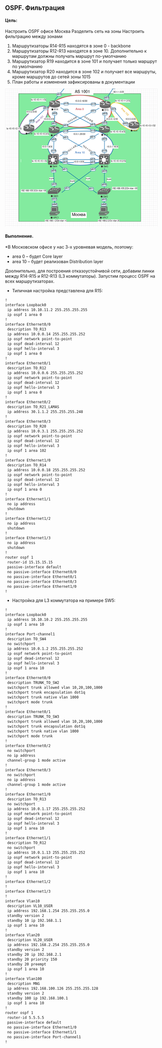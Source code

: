 ## OSPF. Фильтрация

#### Цель:

Настроить OSPF офисе Москва Разделить сеть на зоны Настроить фильтрацию между зонами

1. Маршрутизаторы R14-R15 находятся в зоне 0 - backbone
2. Маршрутизаторы R12-R13 находятся в зоне 10. Дополнительно к маршрутам должны получать маршрут по-умолчанию
3. Маршрутизатор R19 находится в зоне 101 и получает только маршрут по умолчанию
4. Маршрутизатор R20 находится в зоне 102 и получает все маршруты, кроме маршрутов до сетей зоны 1015
5. План работы и изменения зафиксированы в документации

![](Moskow1.png)

#### Выполнение.

*В Московском офисе у нас 3-х уровневая модель, поэтому:

-  area 0 – будет Core layer
-  area 10 – будет реализован Distribution layer

Доолнительно, для построения отказоустойчивой сети, добавим линки между R14-R15 и R12-R13 (L3 коммутаторы). Запустим процесс OSPF на всех маршрутизаторах.

* Типичная настройка представлена для R15:

```
!
interface Loopback0
 ip address 10.10.11.2 255.255.255.255
 ip ospf 1 area 0
!         
interface Ethernet0/0
 description TO_R13
 ip address 10.0.0.14 255.255.255.252
 ip ospf network point-to-point
 ip ospf dead-interval 12
 ip ospf hello-interval 3
 ip ospf 1 area 0
!
interface Ethernet0/1
 description TO_R12
 ip address 10.0.0.6 255.255.255.252
 ip ospf network point-to-point
 ip ospf dead-interval 12
 ip ospf hello-interval 3
 ip ospf 1 area 0
!
interface Ethernet0/2
 description TO_R21_LAMAS
 ip address 30.1.1.2 255.255.255.248
!
interface Ethernet0/3
 description TO_R20
 ip address 10.0.3.1 255.255.255.252
 ip ospf network point-to-point
 ip ospf dead-interval 12
 ip ospf hello-interval 3
 ip ospf 1 area 102
!
interface Ethernet1/0
 description TO_R14
 ip address 10.0.0.18 255.255.255.252
 ip ospf network point-to-point
 ip ospf dead-interval 12
 ip ospf hello-interval 3
 ip ospf 1 area 0
!
interface Ethernet1/1
 no ip address
 shutdown
!
interface Ethernet1/2
 no ip address
 shutdown
!
interface Ethernet1/3
 no ip address
 shutdown
!
router ospf 1
 router-id 15.15.15.15
 passive-interface default
 no passive-interface Ethernet0/0
 no passive-interface Ethernet0/1
 no passive-interface Ethernet0/3
 no passive-interface Ethernet1/0
!
```
* Настройка для L3 коммутатора на примере SW5:

```
!
interface Loopback0
 ip address 10.10.10.2 255.255.255.255
 ip ospf 1 area 10
!
interface Port-channel1
 description TO_SW4
 no switchport
 ip address 10.0.1.2 255.255.255.252
 ip ospf network point-to-point
 ip ospf dead-interval 12
 ip ospf hello-interval 3
 ip ospf 1 area 10
!
interface Ethernet0/0
 description TRUNK_TO_SW2
 switchport trunk allowed vlan 10,20,100,1000
 switchport trunk encapsulation dot1q
 switchport trunk native vlan 1000
 switchport mode trunk
!
interface Ethernet0/1
 description TRUNK_TO_SW3
 switchport trunk allowed vlan 10,20,100,1000
 switchport trunk encapsulation dot1q
 switchport trunk native vlan 1000
 switchport mode trunk
!
interface Ethernet0/2
 no switchport
 no ip address
 channel-group 1 mode active
!
interface Ethernet0/3
 no switchport
 no ip address
 channel-group 1 mode active
!
interface Ethernet1/0
 description TO_R13
 no switchport
 ip address 10.0.1.17 255.255.255.252
 ip ospf network point-to-point
 ip ospf dead-interval 12
 ip ospf hello-interval 3
 ip ospf 1 area 10
!
interface Ethernet1/1
 description TO_R12
 no switchport
 ip address 10.0.1.13 255.255.255.252
 ip ospf network point-to-point
 ip ospf dead-interval 12
 ip ospf hello-interval 3
 ip ospf 1 area 10
!
interface Ethernet1/2
!
interface Ethernet1/3
!
interface Vlan10
 description VL10_USER
 ip address 192.168.1.254 255.255.255.0
 standby version 2
 standby 10 ip 192.168.1.1
 ip ospf 1 area 10
!
interface Vlan20
 description VL20_USER
 ip address 192.168.2.254 255.255.255.0
 standby version 2
 standby 20 ip 192.168.2.1
 standby 20 priority 150
 standby 20 preempt
 ip ospf 1 area 10
!
interface Vlan100
 description MNG
 ip address 192.168.100.126 255.255.255.128
 standby version 2
 standby 100 ip 192.168.100.1
 ip ospf 1 area 10
!
router ospf 1
 router-id 5.5.5.5
 passive-interface default
 no passive-interface Ethernet1/0
 no passive-interface Ethernet1/1
 no passive-interface Port-channel1
!
```

